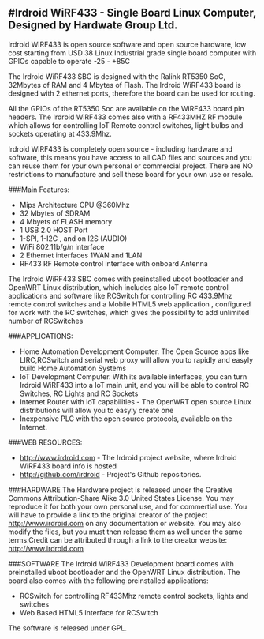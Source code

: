 #Irdroid WiRF433 - Single Board Linux Computer, Designed by Hardwate Group Ltd.
------------------------------------------------------------------------------
Irdroid WiRF433 is open source software and open source hardware, low cost starting
from USD 38 Linux Industrial grade single board computer with GPIOs capable to operate 
-25 - +85C

The Irdroid WiRF433 SBC is designed with the Ralink RT5350 SoC, 32Mbytes of RAM and 4 Mbytes of Flash.
The Irdroid WiRF433 board is designed with 2 ethernet ports, therefore the board can be 
used for routing. 

All the GPIOs of the RT5350 Soc are available on the WiRF433 board pin headers. The Irdroid WiRF433
comes also with a RF433MHZ RF module which allows for controlling IoT Remote control switches, light bulbs
and sockets operating at 433.9Mhz.

Irdroid WiRF433 is completely open source - including hardware and software, this means you have 
access to all CAD files and sources and you can reuse them for your own personal or commercial project.
There are NO restrictions to manufacture and sell these board for your own use or resale.

###Main Features:
- Mips Architecture CPU @360Mhz
- 32 Mbytes of SDRAM
- 4 Mbyets of FLASH memory
- 1 USB 2.0 HOST Port
- 1-SPI, 1-I2C , and on I2S (AUDIO)
- WiFi 802.11b/g/n interface
- 2 Ethernet interfaces 1WAN and 1LAN
- RF433 RF Remote control interface with onboard Antenna

The Irdroid WiRF433 SBC comes with preinstalled uboot bootloader and OpenWRT Linux distribution, which includes
also IoT remote control applications and software like RCSwitch for controlling RC 433.9Mhz remote control
switches and a Mobile HTML5 web application , configured for work with the RC switches, which gives the possibility to add unlimited number of RCSwitches

###APPLICATIONS:
- Home Automation Development Computer. The Open Source apps like LIRC,RCSwitch and serial web proxy will allow you to rapidly and easyly build Home Automation Systems
- IoT Development Computer. With its available interfaces, you can turn Irdroid WiRF433 into a IoT main unit, and you will be able to control RC Switches, RC Lights and RC Sockets
- Internet Router with IoT capabilities - The OpenWRT open source Linux distributions will allow you to easyly create one
- Inexpensive PLC with the open source protocols, available on the Internet.

###WEB RESOURCES:
- http://www.irdroid.com - The Irdroid project website, where Irdroid WiRF433 board info is hosted
- http://github.com/irdroid - Project's Github repositories.

###HARDWARE
The Hardware project is released under the Creative Commons Attribution-Share Alike 3.0 United States License. You may reproduce it for both your own personal use, and for commertial use. You will have to provide a link to the original creator of the project http://www.irdroid.com on any documentation or website.
You may also modify the files, but you must then release them as well under the same terms.Credit can be attributed through a link to the creator website: http://www.irdroid.com

###SOFTWARE
The Irdroid WiRF433 Development board comes with preinstalled uboot bootloader and the OpenWRT Linux distribution. The board also comes with the following preinstalled applications:
- RCSwitch for controlling RF433Mhz remote control sockets, lights and switches
- Web Based HTML5 Interface for RCSwitch

The software is released under GPL.
